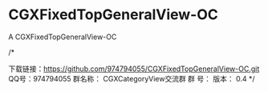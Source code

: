# CGXFixedTopGeneralView-OC
A CGXFixedTopGeneralView-OC

/*

下载链接：https://github.com/974794055/CGXFixedTopGeneralView-OC.git
QQ号：974794055
群名称：
CGXCategoryView交流群
群   号：
版本： 0.4
*/
